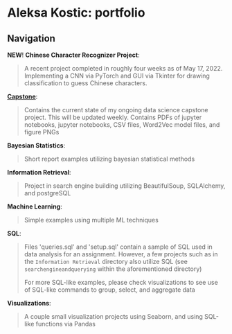# Aleksa Kostic: portfolio

## Navigation

**NEW**! **Chinese Character Recognizer Project**:
> A recent project completed in roughly four weeks as of May 17, 2022. Implementing a CNN via PyTorch and GUI via Tkinter for drawing classification to guess Chinese characters. 

[**Capstone**](https://github.com/aleksa-kostic/portfolio-april-2022/tree/main/Capstone):
> Contains the current state of my ongoing data science capstone project. This will be updated weekly. Contains PDFs of jupyter notebooks, jupyter notebooks, CSV files, Word2Vec model files, and figure PNGs

**Bayesian Statistics**:
> Short report examples utilizing bayesian statistical methods

**Information Retrieval**:
> Project in search engine building utilizing BeautifulSoup, SQLAlchemy, and postgreSQL

**Machine Learning**:
> Simple examples using multiple ML techniques

**SQL**:
> Files 'queries.sql' and 'setup.sql' contain a sample of SQL used in data analysis for an assignment. However, a few projects such as in the ```Information Retrieval``` directory also utilize SQL (see ```searchengineandquerying``` within the aforementioned directory)
> 
> For more SQL-like examples, please check visualizations to see use of SQL-like commands to group, select, and aggregate data

**Visualizations**:
> A couple small visualization projects using Seaborn, and using SQL-like functions via Pandas
